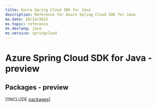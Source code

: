 ```yaml
---
title: Azure Spring Cloud SDK for Java
description: Reference for Azure Spring Cloud SDK for Java
ms.date: 10/14/2025
ms.topic: reference
ms.devlang: java
ms.service: springcloud
---
```

# Azure Spring Cloud SDK for Java - preview
## Packages - preview
[!INCLUDE [packages](spring-cloud-index.md)]